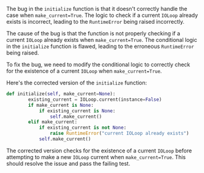 The bug in the `initialize` function is that it doesn't correctly handle the case when `make_current=True`. The logic to check if a current `IOLoop` already exists is incorrect, leading to the `RuntimeError` being raised incorrectly.

The cause of the bug is that the function is not properly checking if a current `IOLoop` already exists when `make_current=True`. The conditional logic in the `initialize` function is flawed, leading to the erroneous `RuntimeError` being raised.

To fix the bug, we need to modify the conditional logic to correctly check for the existence of a current `IOLoop` when `make_current=True`.

Here's the corrected version of the `initialize` function:

```python
def initialize(self, make_current=None):
        existing_current = IOLoop.current(instance=False)
        if make_current is None:
            if existing_current is None:
                self.make_current()
        elif make_current:
            if existing_current is not None:
                raise RuntimeError("current IOLoop already exists")
            self.make_current()
```

The corrected version checks for the existence of a current `IOLoop` before attempting to make a new `IOLoop` current when `make_current=True`. This should resolve the issue and pass the failing test.